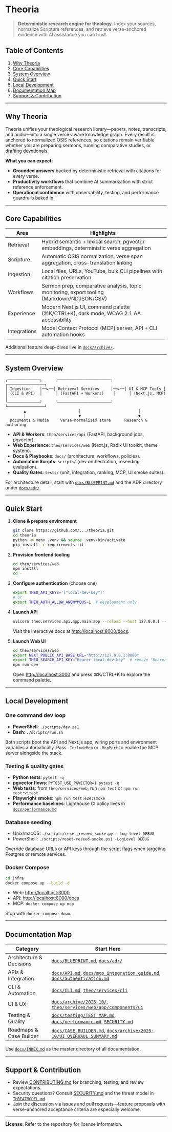# Theoria

> **Deterministic research engine for theology.** Index your sources, normalize Scripture references, and retrieve verse-anchored evidence with AI assistance you can trust.

## Table of Contents
1. [Why Theoria](#why-theoria)
2. [Core Capabilities](#core-capabilities)
3. [System Overview](#system-overview)
4. [Quick Start](#quick-start)
5. [Local Development](#local-development)
6. [Documentation Map](#documentation-map)
7. [Support & Contribution](#support--contribution)

---

## Why Theoria

Theoria unifies your theological research library—papers, notes, transcripts, and audio—into a single verse-aware knowledge graph. Every result is anchored to normalized OSIS references, so citations remain verifiable whether you are preparing sermons, running comparative studies, or drafting devotionals.

**What you can expect:**
- **Grounded answers** backed by deterministic retrieval with citations for every verse.
- **Productivity workflows** that combine AI summarization with strict reference enforcement.
- **Operational confidence** with observability, testing, and performance guardrails baked in.

---

## Core Capabilities

| Area | Highlights |
| --- | --- |
| Retrieval | Hybrid semantic + lexical search, pgvector embeddings, deterministic verse aggregation |
| Scripture | Automatic OSIS normalization, verse span aggregation, cross-translation linking |
| Ingestion | Local files, URLs, YouTube, bulk CLI pipelines with citation preservation |
| Workflows | Sermon prep, comparative analysis, topic monitoring, export tooling (Markdown/NDJSON/CSV) |
| Experience | Modern Next.js UI, command palette (⌘K/CTRL+K), dark mode, WCAG 2.1 AA accessibility |
| Integrations | Model Context Protocol (MCP) server, API + CLI automation hooks |

Additional feature deep-dives live in [`docs/archive/`](docs/archive/).

---

## System Overview

```
┌──────────────┐      ┌───────────────────────┐      ┌────────────────┐
│ Ingestion    │──►──│ Retrieval Services     │──►──│ UI & MCP Tools │
│ (CLI & API)  │      │ (FastAPI + Workers)    │      │ (Next.js, MCP) │
└──────────────┘      └───────────────────────┘      └────────────────┘
        ▲                       │                         │
        │                       ▼                         ▼
  Documents & Media     Verse-normalized store      Research & authoring
```

- **API & Workers**: `theo/services/api` (FastAPI, background jobs, pgvector).
- **Web Experience**: `theo/services/web` (Next.js, Radix UI toolkit, theme system).
- **Docs & Playbooks**: `docs/` (architecture, workflows, policies).
- **Automation Scripts**: `scripts/` (dev orchestration, reseeding, evaluation).
- **Quality Gates**: `tests/` (unit, integration, ranking, MCP, UI smoke suites).

For architecture detail, start with [`docs/BLUEPRINT.md`](docs/BLUEPRINT.md) and the ADR directory under [`docs/adr/`](docs/adr/).

---

## Quick Start

1. **Clone & prepare environment**
   ```bash
   git clone https://github.com/.../theoria.git
   cd theoria
   python -m venv .venv && source .venv/bin/activate
   pip install -r requirements.txt
   ```

2. **Provision frontend tooling**
   ```bash
   cd theo/services/web
   npm install
   cd -
   ```

3. **Configure authentication** (choose one)
   ```bash
   export THEO_API_KEYS='["local-dev-key"]'
   # or
   export THEO_AUTH_ALLOW_ANONYMOUS=1  # development only
   ```

4. **Launch API**
   ```bash
   uvicorn theo.services.api.app.main:app --reload --host 127.0.0.1 --port 8000
   ```
   Visit the interactive docs at <http://localhost:8000/docs>.

5. **Launch Web UI**
   ```bash
   cd theo/services/web
   export NEXT_PUBLIC_API_BASE_URL="http://127.0.0.1:8000"
   export THEO_SEARCH_API_KEY="Bearer local-dev-key"  # remove "Bearer" to send via X-API-Key
   npm run dev
   ```
   Open <http://localhost:3000> and press ⌘K/CTRL+K to explore the command palette.

---

## Local Development

### One command dev loop
- **PowerShell**: `./scripts/dev.ps1`
- **Bash**: `./scripts/run.sh`

Both scripts boot the API and Next.js app, wiring ports and environment variables automatically. Pass `-IncludeMcp` or `-McpPort` to enable the MCP server alongside the stack.

### Testing & quality gates
- **Python tests**: `pytest -q`
- **pgvector flows**: `PYTEST_USE_PGVECTOR=1 pytest -q`
- **Web tests**: from `theo/services/web`, run `npm test` or `npm run test:vitest`
- **Playwright smoke**: `npm run test:e2e:smoke`
- **Performance baselines**: Lighthouse CI policy lives in [`docs/performance.md`](docs/performance.md)

### Database seeding
- Unix/macOS: `./scripts/reset_reseed_smoke.py --log-level DEBUG`
- PowerShell: `./scripts/reset-reseed-smoke.ps1 -LogLevel DEBUG`

Override database URLs or API keys through the script flags when targeting Postgres or remote services.

### Docker Compose
```bash
cd infra
docker compose up --build -d
```
- Web: <http://localhost:3000>
- API: <http://localhost:8000/docs>
- MCP: `docker compose up mcp`

Stop with `docker compose down`.

---

## Documentation Map

| Category | Start Here |
| --- | --- |
| Architecture & Decisions | [`docs/BLUEPRINT.md`](docs/BLUEPRINT.md), [`docs/adr/`](docs/adr/) |
| APIs & Integration | [`docs/API.md`](docs/API.md), [`docs/mcp_integration_guide.md`](docs/mcp_integration_guide.md), [`docs/authentication.md`](docs/authentication.md) |
| CLI & Automation | [`docs/CLI.md`](docs/CLI.md), [`theo/services/cli`](theo/services/cli) |
| UI & UX | [`docs/archive/2025-10/`](docs/archive/2025-10/), [`theo/services/web/app/components/ui`](theo/services/web/app/components/ui) |
| Testing & Quality | [`docs/testing/TEST_MAP.md`](docs/testing/TEST_MAP.md), [`docs/performance.md`](docs/performance.md), [`SECURITY.md`](SECURITY.md) |
| Roadmaps & Case Builder | [`docs/CASE_BUILDER.md`](docs/CASE_BUILDER.md), [`docs/archive/2025-10/UI_OVERHAUL_SUMMARY.md`](docs/archive/2025-10/UI_OVERHAUL_SUMMARY.md) |

Use [`docs/INDEX.md`](docs/INDEX.md) as the master directory of all documentation.

---

## Support & Contribution

- Review [CONTRIBUTING.md](CONTRIBUTING.md) for branching, testing, and review expectations.
- Security questions? Consult [SECURITY.md](SECURITY.md) and the threat model in [`THREATMODEL.md`](THREATMODEL.md).
- Join the discussion via issues and pull requests—feature proposals with verse-anchored acceptance criteria are especially welcome.

---

**License**: Refer to the repository for license information.

